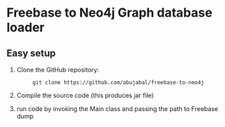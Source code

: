 
# Freebase to Neo4j Graph database loader


## Easy setup

1. Clone the GitHub repository:

            git clone https://github.com/abujabal/freebase-to-neo4j

2. Compile the source code (this produces jar file)

3. run code by invoking the Main class and passing the path to Freebase dump
            